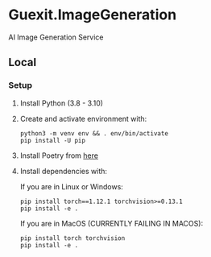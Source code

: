 # Guexit.ImageGeneration

AI Image Generation Service

## Local

### Setup

1. Install Python (3.8 - 3.10)

2. Create and activate environment with:

    ```shell
    python3 -m venv env && . env/bin/activate
    pip install -U pip
    ```

3. Install Poetry from [here](https://python-poetry.org/docs/#installation)

4. Install dependencies with:

    If you are in Linux or Windows:

    ```shell
    pip install torch==1.12.1 torchvision>=0.13.1
    pip install -e .
    ```

    If you are in MacOS (CURRENTLY FAILING IN MACOS):

    ```shell
    pip install torch torchvision
    pip install -e .
    ```
